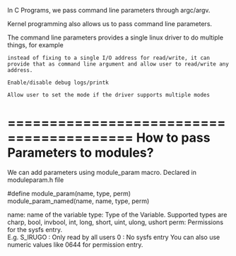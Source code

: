 In C Programs, we pass command line parameters through argc/argv. 

Kernel programming also allows us to pass command line parameters.

The command line parameters provides a single linux driver to do multiple things, for example

	instead of fixing to a single I/O address for read/write, it can provide that as command line argument and allow user to read/write any address. 

	Enable/disable debug logs/printk

	Allow user to set the mode if the driver supports multiple modes


=========================================
How to pass Parameters to modules?
=========================================

We can add parameters using module_param macro. Declared in moduleparam.h file

#define module_param(name, type, perm)              \
    module_param_named(name, name, type, perm)

name: name of the variable
type: Type of the Variable. Supported types are charp, bool, invbool, int, long, short, uint, ulong, ushort
perm: Permissions for the sysfs entry.  
E.g. S_IRUGO : Only read by all users
       0 : No sysfs entry
You can also use numeric values like 0644 for permission entry.



